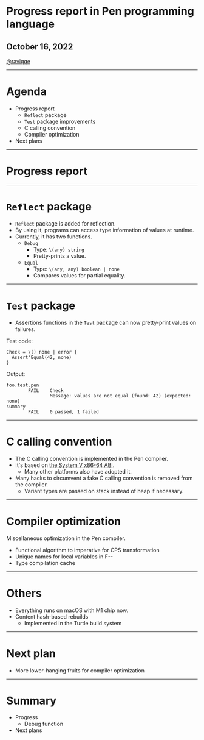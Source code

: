# Progress report in Pen programming language

## October 16, 2022

[@raviqqe](https://github.com/raviqqe)

---

# Agenda

- Progress report
  - `Reflect` package
  - `Test` package improvements
  - C calling convention
  - Compiler optimization
- Next plans

---

# Progress report

---

# `Reflect` package

- `Reflect` package is added for reflection.
- By using it, programs can access type information of values at runtime.
- Currently, it has two functions.
  - `Debug`
    - Type: `\(any) string`
    - Pretty-prints a value.
  - `Equal`
    - Type: `\(any, any) boolean | none`
    - Compares values for partial equality.

---

# `Test` package

- Assertions functions in the `Test` package can now pretty-print values on failures.

Test code:

```pen
Check = \() none | error {
  Assert'Equal(42, none)
}
```

Output:

```log
foo.test.pen
        FAIL    Check
                Message: values are not equal (found: 42) (expected: none)
summary
        FAIL    0 passed, 1 failed

```

---

# C calling convention

- The C calling convention is implemented in the Pen compiler.
- It's based on [the System V x86-64 ABI](https://uclibc.org/docs/psABI-x86_64.pdf).
  - Many other platforms also have adopted it.
- Many hacks to circumvent a fake C calling convention is removed from the compiler.
  - Variant types are passed on stack instead of heap if necessary.

---

# Compiler optimization

Miscellaneous optimization in the Pen compiler.

- Functional algorithm to imperative for CPS transformation
- Unique names for local variables in F--
- Type compilation cache

---

# Others

- Everything runs on macOS with M1 chip now.
- Content hash-based rebuilds
  - Implemented in the Turtle build system

---

# Next plan

- More lower-hanging fruits for compiler optimization

---

# Summary

- Progress
  - Debug function
- Next plans
